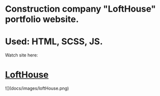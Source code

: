 <h1>
  Construction company "LoftHouse" portfolio website.
</h1>
<h1>
  Used: HTML, SCSS, JS.
</h1>

<p>Watch site here:</p>
<h1>
  <a href="https://codui.github.io/loft-house/" target="_blank">LoftHouse</a>
</h1>
![](docs/images/loftHouse.png)
